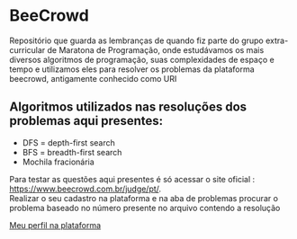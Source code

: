 <h1>BeeCrowd</h1>

<span>Repositório que guarda as lembranças de quando fiz parte do grupo extra-curricular de Maratona de Programação, onde estudávamos os mais diversos algoritmos de programação, suas complexidades de espaço e tempo e utilizamos eles para resolver os problemas da plataforma beecrowd, antigamente conhecido como URI</span>


<h2>Algoritmos utilizados nas resoluções dos problemas aqui presentes:</h2>
<ul>
  <li>DFS = depth-first search</li>
  <li>BFS = breadth-first search</li>
  <li>Mochila fracionária</li>
</ul>

<p>Para testar as questões aqui presentes é só acessar o site oficial : <a href="https://www.beecrowd.com.br/judge/pt/">https://www.beecrowd.com.br/judge/pt/</a>.<br>
Realizar o seu cadastro na plataforma e na aba de problemas procurar o problema baseado no número presente no arquivo contendo a resolução</p>

<a href="https://www.beecrowd.com.br/judge/pt/profile/301920">Meu perfil na plataforma</a>
